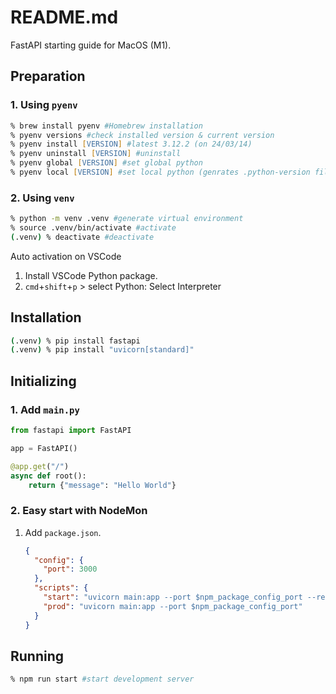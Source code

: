 # README.md
FastAPI starting guide for MacOS (M1).

## Preparation
### 1. Using `pyenv`
```zsh
% brew install pyenv #Homebrew installation
% pyenv versions #check installed version & current version
% pyenv install [VERSION] #latest 3.12.2 (on 24/03/14)
% pyenv uninstall [VERSION] #uninstall
% pyenv global [VERSION] #set global python
% pyenv local [VERSION] #set local python (genrates .python-version file)
```
### 2. Using `venv`
```zsh
% python -m venv .venv #generate virtual environment
% source .venv/bin/activate #activate
(.venv) % deactivate #deactivate
```
Auto activation on VSCode
  1. Install VSCode Python package.
  1. `cmd`+`shift`+`p` > select Python: Select Interpreter

## Installation
```zsh
(.venv) % pip install fastapi
(.venv) % pip install "uvicorn[standard]"
```

## Initializing
### 1. Add `main.py`
```py
from fastapi import FastAPI

app = FastAPI()

@app.get("/")
async def root():
    return {"message": "Hello World"}
```
### 2. Easy start with NodeMon
1. Add `package.json`.
    ```json
    {
      "config": {
        "port": 3000
      },
      "scripts": {
        "start": "uvicorn main:app --port $npm_package_config_port --reload",
        "prod": "uvicorn main:app --port $npm_package_config_port"
      }
    }
    ```

## Running
```zsh
% npm run start #start development server
```
